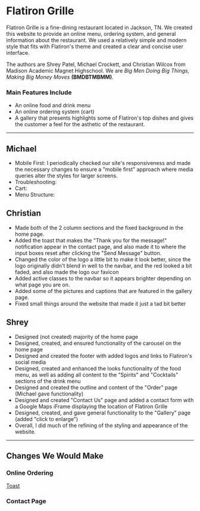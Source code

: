 # Flatiron Grille
<p>Flatiron Grille is a fine-dining restaurant located in Jackson, TN. We created this website to provide an online menu, ordering system, and general information about the restaurant. We used a relatively simple and modern style that fits with Flatiron's theme and created a clear and concise user interface.</p>
<p>The authors are Shrey Patel, Michael Crockett, and Christian Wilcox from Madison Academic Magnet Highschool. We are <em>Big Men Doing Big Things, Making Big Money Moves</em> <strong>(BMDBTMBMM)</strong>.</p>

### Main Features Include
<ul>
    <li>An online food and drink menu</li>
    <li>An online ordering system (cart)</li>
    <li>A gallery that presents highlights some of Flatiron's top dishes and gives the customer a feel for the asthetic of the restaurant.</li>
</ul>

<hr>

## Michael 
<ul>
    <li>Mobile First: I periodically checked our site's responsiveness and made the necessary changes to ensure a "mobile first" approach where media queries alter the styles for larger screens.</li>
    <li>Troubleshooting: </li>
    <li>Cart: </li>
    <li>Menu Structure: </li>
</ul>

## Christian
<ul>
    <li>Made both of the 2 column sections and the fixed background in the home page.</li>
    <li>Added the toast that makes the "Thank you for the message!" notification appear in the contact page, and also made it to where the input boxes reset after clicking the "Send Message" button.</li>
    <li>Changed the color of the logo a little bit to make it look better, since the logo originally didn't blend in well to the navbar, and the red looked a bit faded, and also made the logo our favicon</li>
    <li>Added active classes to the navbar so it appears brighter depending on what page you are on.</li>
    <li>Added some of the pictures and captions that are featured in the gallery page.</li>
    <li>Fixed small things around the website that made it just a tad bit better</li>
</ul>

## Shrey
<ul>
    <li>Designed (not created) majority of the home page</li>
    <li>Designed, created, and ensured functionality of the carousel on the home page</li>
    <li>Designed and created the footer with added logos and links to Flatiron's social media</li>
    <li>Designed, created and enhanced the looks functionality of the food menu, as well as adding all content to the "Spirits" and "Cocktails" sections of the drink menu</li>
    <li>Designed and created the outline and content of the "Order" page (Michael gave functionality)</li>
    <li>Designed and created "Contact Us" page and added a contact form with a Google Maps iFrame displaying the location of Flatiron Grille</li>
    <li>Designed, created, and gave general functionality to the "Gallery" page (added "click to enlarge")</li>
    <li>Overall, I did much of the refining of the styling and appearance of the website.</li>
</ul>
</ul>

<hr>

## Changes We Would Make

### Online Ordering
<a href="https://pos.toasttab.com/products/online-ordering">Toast</a>

### Contact Page


